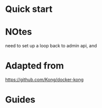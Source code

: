# Quick start

# NOtes
need to set up a loop back to admin api, and 

# Adapted from
https://github.com/Kong/docker-kong

# Guides
